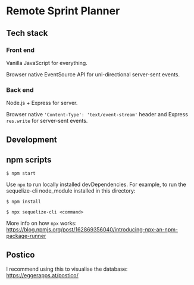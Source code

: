 # Remote Sprint Planner

## Tech stack

### Front end

Vanilla JavaScript for everything.

Browser native EventSource API for uni-directional server-sent events.

### Back end

Node.js + Express for server.

Browser native `'Content-Type': 'text/event-stream'` header and Express `res.write` for server-sent events.

## Development

## npm scripts

```
$ npm start
```

Use `npx` to run locally installed devDependencies. For example, to run the sequelize-cli node_module installed in this directory:

```
$ npm install

$ npx sequelize-cli <command>
```

More info on how `npx` works: https://blog.npmjs.org/post/162869356040/introducing-npx-an-npm-package-runner

## Postico

I recommend using this to visualise the database: https://eggerapps.at/postico/
